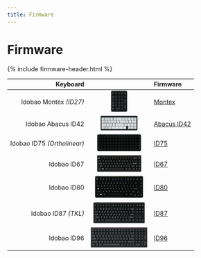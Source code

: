 ```yaml
---
title: Firmware
---
```


# Firmware

{% include firmware-header.html %}


| Keyboard                    |                                                                    | Firmware                 |
|----------------------------:|:------------------------------------------------------------------:|:-------------------------|
| Idobao Montex *(ID27)*      | <img src="../assets/img/idobao-id27.png" height="50" width="auto"> | [Montex](id27.html)      |
| Idobao Abacus ID42          | <img src="../assets/img/idobao-id42.png" height="34" width="auto"> | [Abacus ID42](id42.html) |
| Idobao ID75 *(Ortholinear)* | <img src="../assets/img/idobao-id75.png" height="40" width="auto"> | [ID75](id75.html)        |
| Idobao ID67                 | <img src="../assets/img/idobao-id67.png" height="40" width="auto"> | [ID67](id67.html)        |
| Idobao ID80                 | <img src="../assets/img/idobao-id80.png" height="52" width="auto"> | [ID80](id80.html)        |
| Idobao ID87 *(TKL)*         | <img src="../assets/img/idobao-id87.png" height="50" width="auto"> | [ID87](id87.html)        |
| Idobao ID96                 | <img src="../assets/img/idobao-id96.png" height="48" width="auto"> | [ID96](id96.html)        |
